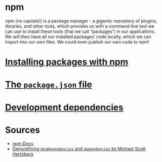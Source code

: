 # npm

npm (no capitals!) is a package manager - a gigantic repository of plugins, libraries, and other tools, which provides us with a command-line tool we can use to install these tools (that we call “packages”) in our applications. We will then have all our installed packages’ code locally, which we can import into our own files. We could even publish our own code to npm!

# [Installing packages with npm](https://docs.npmjs.com/downloading-and-installing-packages-locally)

# [The `package.json` file](https://docs.npmjs.com/creating-a-package-json-file)

# [Development dependencies](https://dev.to/mshertzberg/demystifying-devdependencies-and-dependencies-5ege)

# Sources

- [npm Docs](https://docs.npmjs.com/)
- [Demystifying `devDependencies` and `dependencies` by Michael Scott Hertzberg](https://dev.to/mshertzberg/demystifying-devdependencies-and-dependencies-5ege)
